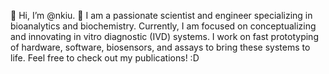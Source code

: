 👋 Hi, I’m @nkiu. 
👀 I am a passionate scientist and engineer specializing in bioanalytics and biochemistry. Currently, I am focused on conceptualizing and innovating in vitro diagnostic (IVD) systems. 
I work on fast prototyping of hardware, software, biosensors, and assays to bring these systems to life. 
Feel free to check out my publications! :D

<!---
nkiu/nkiu is a ✨ special ✨ repository because its `README.md` (this file) appears on your GitHub profile.
You can click the Preview link to take a look at your changes.
--->
